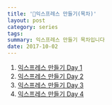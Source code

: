 ```yaml
---
title: '🚄익스프레스 만들기(목차)'
layout: post
category: series
tags:
summary: 익스프레스 만들기 목차입니다
date: 2017-10-02
---
```


1. [익스프레스 만들기 Day 1](/2017/10/03/diy-express-day1.html)
1. [익스프레스 만들기 Day 2](/2017/10/05/diy-express-day2.html)
1. [익스프레스 만들기 Day 3](/2017/10/06/diy-express-day3.html)
1. [익스프레스 만들기 Day 4](/2017/10/21/diy-express-day4.html)
